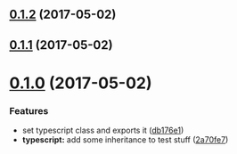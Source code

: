 <a name="0.1.2"></a>
## [0.1.2](https://github.com/slayerfat/npm-experiments/compare/v0.1.1...v0.1.2) (2017-05-02)



<a name="0.1.1"></a>
## [0.1.1](https://github.com/slayerfat/npm-experiments/compare/v0.1.0...v0.1.1) (2017-05-02)



<a name="0.1.0"></a>
# [0.1.0](https://github.com/slayerfat/npm-experiments/compare/v0.0.0...v0.1.0) (2017-05-02)


### Features

* set typescript class and exports it ([db176e1](https://github.com/slayerfat/npm-experiments/commit/db176e1))
* **typescript:** add some inheritance to test stuff ([2a70fe7](https://github.com/slayerfat/npm-experiments/commit/2a70fe7))



